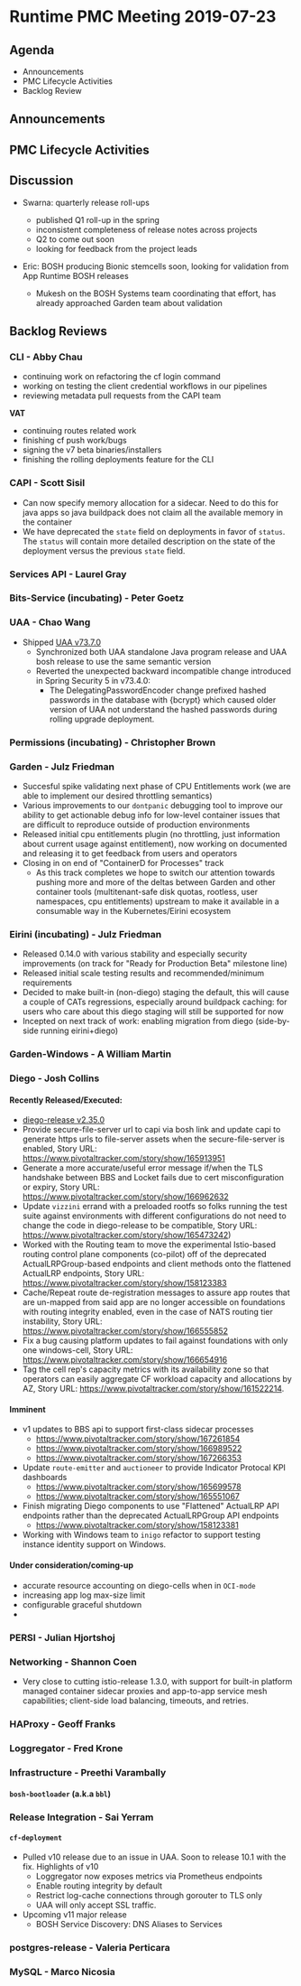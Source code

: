 # Runtime PMC Meeting 2019-07-23

## Agenda

* Announcements
* PMC Lifecycle Activities
* Backlog Review


## Announcements


## PMC Lifecycle Activities


## Discussion

- Swarna: quarterly release roll-ups
  - published Q1 roll-up in the spring
  - inconsistent completeness of release notes across projects
  - Q2 to come out soon
  - looking for feedback from the project leads

- Eric: BOSH producing Bionic stemcells soon, looking for validation from App Runtime BOSH releases
  - Mukesh on the BOSH Systems team coordinating that effort, has already approached Garden team about validation


## Backlog Reviews

### CLI - Abby Chau

- continuing work on refactoring the cf login command
- working on testing the client credential workflows in our pipelines
- reviewing metadata pull requests from the CAPI team


**VAT**

- continuing routes related work
- finishing cf push work/bugs
- signing the v7 beta binaries/installers
- finishing the rolling deployments feature for the CLI


### CAPI - Scott Sisil

- Can now specify memory allocation for a sidecar.  Need to do this for java apps so java buildpack does not claim all the available memory in the container
- We have deprecated the `state` field on deployments in favor of `status`. The `status` will contain more detailed description on the state of the deployment versus the previous `state` field.


### Services API - Laurel Gray


### Bits-Service (incubating) - Peter Goetz


### UAA - Chao Wang

- Shipped [UAA v73.7.0](https://github.com/cloudfoundry/uaa-release/releases/tag/v73.7.0)
  - Synchronized both UAA standalone Java program release and UAA bosh release to use the same semantic version
  - Reverted the unexpected backward incompatible change introduced in Spring Security 5 in v73.4.0:
    - The DelegatingPasswordEncoder change prefixed hashed passwords in the database with {bcrypt} which caused older version of UAA not understand the hashed passwords during rolling upgrade deployment.

### Permissions (incubating) - Christopher Brown


### Garden - Julz Friedman

- Succesful spike validating next phase of CPU Entitlements work (we are able to implement our desired throttling semantics)
- Various improvements to our `dontpanic` debugging tool to improve our ability to get actionable debug info for low-level container issues that are difficult to reproduce outside of production environments
- Released initial cpu entitlements plugin (no throttling, just information about current usage against entitlement), now working on documented and releasing it to get feedback from users and operators
- Closing in on end of "ContainerD for Processes" track
  - As this track completes we hope to switch our attention towards pushing more and more of the deltas between Garden and other container tools (multitenant-safe disk quotas, rootless, user namespaces, cpu entitlements) upstream to make it available in a consumable way in the Kubernetes/Eirini ecosystem

### Eirini (incubating) - Julz Friedman

- Released 0.14.0 with various stability and especially security improvements (on track for "Ready for Production Beta" milestone line)
- Released initial scale testing results and recommended/minimum requirements
- Decided to make built-in (non-diego) staging the default, this will cause a couple of CATs regressions, especially around buildpack caching: for users who care about this diego staging will still be supported for now
- Incepted on next track of work: enabling migration from diego (side-by-side running eirini+diego)

### Garden-Windows - A William Martin


### Diego - Josh Collins
#### Recently Released/Executed:
- [diego-release v2.35.0](https://github.com/cloudfoundry/diego-release/releases/tag/v2.35.0)
- Provide secure-file-server url to capi via bosh link and update capi to generate https urls to file-server assets when the secure-file-server is enabled, Story URL: https://www.pivotaltracker.com/story/show/165913951
- Generate a more accurate/useful error message if/when the TLS handshake between BBS and Locket fails due to cert misconfiguration or expiry, Story URL: https://www.pivotaltracker.com/story/show/166962632
- Update `vizzini` errand with a preloaded rootfs so folks running the test suite against environments with different configurations do not need to change the code in diego-release to be compatible, Story URL: https://www.pivotaltracker.com/story/show/165473242)
- Worked with the Routing team to move the experimental Istio-based routing control plane components (co-pilot) off of the deprecated ActualLRPGroup-based endpoints and client methods onto the flattened ActualLRP endpoints, Story URL: https://www.pivotaltracker.com/story/show/158123383
- Cache/Repeat route de-registration messages to assure app routes that are un-mapped from said app are no longer accessible on foundations with routing integrity enabled, even in the case of NATS routing tier instability, Story URL: https://www.pivotaltracker.com/story/show/166555852
- Fix a bug causing platform updates to fail against foundations with only one windows-cell, Story URL: https://www.pivotaltracker.com/story/show/166654916
- Tag the cell rep's capacity metrics with its availability zone so that operators can easily aggregate CF workload capacity and allocations by AZ, Story URL: https://www.pivotaltracker.com/story/show/161522214.
#### Imminent
- v1 updates to BBS api to support first-class sidecar processes
  - https://www.pivotaltracker.com/story/show/167261854
  - https://www.pivotaltracker.com/story/show/166989522
  - https://www.pivotaltracker.com/story/show/167266353
- Update `route-emitter` and `auctioneer` to provide Indicator Protocal KPI dashboards
  - https://www.pivotaltracker.com/story/show/165699578
  - https://www.pivotaltracker.com/story/show/165551067
- Finish migrating Diego components to use "Flattened" ActualLRP API endpoints rather than the deprecated ActualLRPGroup API endpoints
  - https://www.pivotaltracker.com/story/show/158123381
- Working with Windows team to `inigo` refactor to support testing instance identity support on Windows.
#### Under consideration/coming-up
- accurate resource accounting on diego-cells when in `OCI-mode`
- increasing app log max-size limit
- configurable graceful shutdown
-

### PERSI - Julian Hjortshoj


### Networking - Shannon Coen

- Very close to cutting istio-release 1.3.0, with support for built-in platform managed container sidecar proxies and app-to-app service mesh capabilities; client-side load balancing, timeouts, and retries.

### HAProxy - Geoff Franks


### Loggregator - Fred Krone


### Infrastructure - Preethi Varambally

#### `bosh-bootloader` (a.k.a `bbl`)


### Release Integration - Sai Yerram

#### `cf-deployment`
- Pulled v10 release due to an issue in UAA. Soon to release 10.1 with the fix. Highlights of v10
  - Loggregator now exposes metrics via Prometheus endpoints
  - Enable routing integrity by default
  - Restrict log-cache connections through gorouter to TLS only
  - UAA will only accept SSL traffic.
- Upcoming v11 major release
  - BOSH Service Discovery: DNS Aliases to Services

### postgres-release - Valeria Perticara


### MySQL - Marco Nicosia
